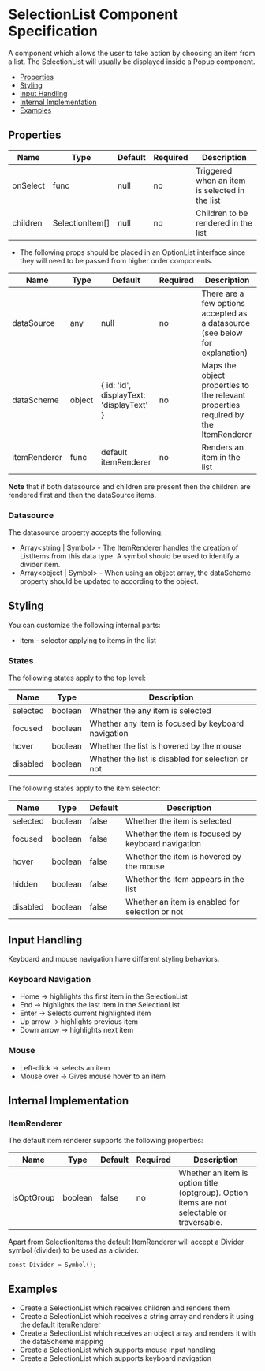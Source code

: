 # SelectionList Component Specification

A component which allows the user to take action by choosing an item from a list. The SelectionList will usually be displayed inside a Popup component.

* [Properties](#properties)
* [Styling](#styling)
* [Input Handling](#input-handling)
* [Internal Implementation](#internal-implementation)
* [Examples](#examples)

## Properties

| Name | Type | Default | Required | Description |
| -- | -- | -- | -- | -- |
| onSelect | func | null | no | Triggered when an item is selected in the list |
| children | SelectionItem[] | null | no | Children to be rendered in the list |

* The following props should be placed in an OptionList interface since they will need to be passed from higher order components.

| Name | Type | Default | Required | Description |
| -- | -- | -- | -- | -- |
| dataSource | any | null | no | There are a few options accepted as a datasource (see below for explanation) |
| dataScheme | object | { id: 'id', displayText: 'displayText' } | no | Maps the object properties to the relevant properties required by the ItemRenderer |
| itemRenderer | func | default itemRenderer | no | Renders an item in the list |

**Note** that if both datasource and children are present then the children are rendered first and then the dataSource items.

### Datasource

The datasource property accepts the following:
* Array<string | Symbol> - The ItemRenderer handles the creation of ListItems from this data type. A symbol should be used to identify a divider item.
* Array<object | Symbol> - When using an object array, the dataScheme property should be updated to according to the object.

## Styling

You can customize the following internal parts:

* item - selector applying to items in the list

### States
  
The following states apply to the top level:
 
| Name | Type | Description |
| -- | -- | -- |
| selected | boolean | Whether the any item is selected |
| focused | boolean | Whether any item is focused by keyboard navigation |
| hover | boolean | Whether the list is hovered by the mouse |
| disabled | boolean | Whether the list is disabled for selection or not |
 
The following states apply to the item selector:
 
| Name | Type | Default | Description |
| -- | -- | -- | -- |
| selected | boolean | false | Whether the item is selected |
| focused | boolean | false | Whether the item is focused by keyboard navigation |
| hover | boolean | false | Whether the item is hovered by the mouse |
| hidden | boolean | false | Whether ths item appears in the list |
| disabled | boolean | false | Whether an item is enabled for selection or not |

## Input Handling

Keyboard and mouse navigation have different styling behaviors.

### Keyboard Navigation

* Home -> highlights ths first item in the SelectionList
* End -> highlights the last item in the SelectionList
* Enter -> Selects current highlighted item
* Up arrow -> highlights previous item
* Down arrow -> highlights next item

### Mouse

* Left-click -> selects an item
* Mouse over -> Gives mouse hover to an item

## Internal Implementation

### ItemRenderer

The default item renderer supports the following properties:

| Name | Type | Default | Required | Description |
| -- | -- | -- | -- | -- |
| isOptGroup | boolean | false | no | Whether an item is option title (optgroup). Option items are not selectable or traversable. |

Apart from SelectionItems the default ItemRenderer will accept a Divider symbol (divider) to be used as a divider.
```
const Divider = Symbol();
```

## Examples

* Create a SelectionList which receives children and renders them
* Create a SelectionList which receives a string array and renders it using the default itemRenderer
* Create a SelectionList which receives an object array and renders it with the dataScheme mapping
* Create a SelectionList which supports mouse input handling
* Create a SelectionList which supports keyboard navigation
